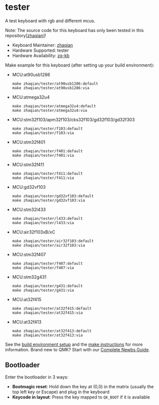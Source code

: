 # tester

A test keyboard with rgb and different mcus.

Note: The source code for this keyboard has only been tested in this repository[[zhaqian](https://github.com/zhaqian12/qmk_firmware/tree/zhaqian)]!

* Keyboard Maintainer: [zhaqian](https://github.com/zhaqian12)
* Hardware Supported: tester
* Hardware Availability: [zq-kb](https://github.com/zhaqian12/ZQ-Keyboard)

Make example for this keyboard (after setting up your build environment):

* MCU:at90usb1286
    ```
    make zhaqian/tester/at90usb1286:default
    make zhaqian/tester/at90usb1286:via
    ```

* MCU:atmega32u4
    ```
    make zhaqian/tester/atmega32u4:default
    make zhaqian/tester/atmega32u4:via
    ```

* MCU:stm32f103/apm32f103/cks32f103/gd32f103/gd32f303
    ```
    make zhaqian/tester/f103:default
    make zhaqian/tester/f103:via
    ```

* MCU:stm32f401
    ```
    make zhaqian/tester/f401:default
    make zhaqian/tester/f401:via
    ```

* MCU:stm32f411
    ```
    make zhaqian/tester/f411:default
    make zhaqian/tester/f411:via
    ```
    
* MCU:gd32vf103
    ```
    make zhaqian/tester/gd32vf103:default
    make zhaqian/tester/gd32vf103:via
    ```
    
* MCU:stm32l433
    ```
    make zhaqian/tester/l433:default
    make zhaqian/tester/l433:via
    ```
    
 * MCU:air32f103xB/xC
    ```
    make zhaqian/tester/air32f103:default
    make zhaqian/tester/air32f103:via
    ```
    
 * MCU:stm32f407
    ```
    make zhaqian/tester/f407:default
    make zhaqian/tester/f407:via
    ```

 * MCU:stm32g431
    ```
    make zhaqian/tester/g431:default
    make zhaqian/tester/g431:via
    ```
    
 * MCU:at32f415
    ```
    make zhaqian/tester/at32f415:default
    make zhaqian/tester/at32f415:via
    ```
    
 * MCU:at32f413
    ```
    make zhaqian/tester/at32f413:default
    make zhaqian/tester/at32f413:via
    ```

See the [build environment setup](https://docs.qmk.fm/#/getting_started_build_tools) and the [make instructions](https://docs.qmk.fm/#/getting_started_make_guide) for more information. Brand new to QMK? Start with our [Complete Newbs Guide](https://docs.qmk.fm/#/newbs).
 ## Bootloader

Enter the bootloader in 3 ways:

* **Bootmagic reset**: Hold down the key at (0,0) in the matrix (usually the top left key or Escape) and plug in the keyboard
* **Keycode in layout**: Press the key mapped to `QK_BOOT` if it is available
